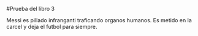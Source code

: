 #Prueba del libro 3

Messi es pillado infranganti traficando organos humanos. Es metido en la carcel y deja el futbol para siempre.